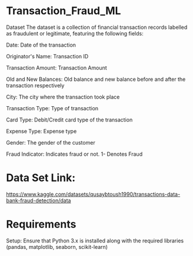 # Transaction_Fraud_ML

Dataset
The dataset is a collection of financial transaction records labelled as fraudulent or legitimate, featuring the following fields:

Date: Date of the transaction

Originator's Name: Transaction ID

Transaction Amount: Transaction Amount

Old and New Balances: Old balance and new balance before and after the transaction respectively

City: The city where the transaction took place

Transaction Type: Type of transaction

Card Type: Debit/Credit card type of the transaction 

Expense Type: Expense type 

Gender: The gender of the customer

Fraud Indicator: Indicates fraud or not. 1- Denotes Fraud

# Data Set Link:
https://www.kaggle.com/datasets/qusaybtoush1990/transactions-data-bank-fraud-detection/data

# Requirements

Setup: Ensure that Python 3.x is installed along with the required libraries (pandas, matplotlib, seaborn, scikit-learn)
